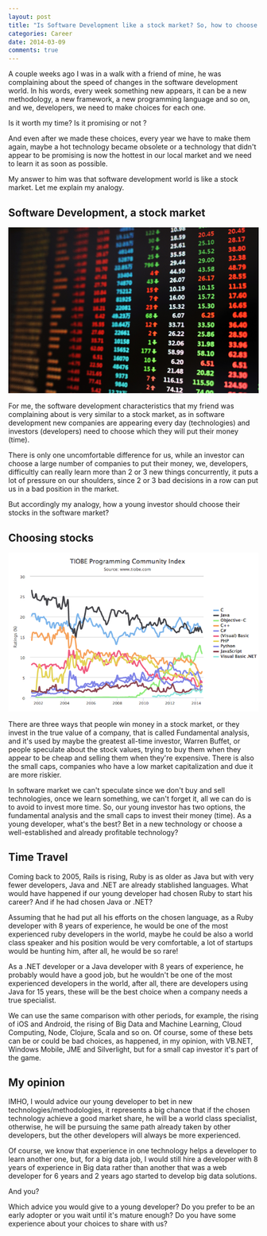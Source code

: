 ```yaml
---
layout: post
title: "Is Software Development like a stock market? So, how to choose the stocks?"
categories: Career
date: 2014-03-09
comments: true
---
```

A couple weeks ago I was in a walk with a friend of mine, he was complaining about the speed of changes in the software development world. In his words, every week something new appears, it can be a new methodology, a new framework, a new programming language and so on, and we, developers, we need to make choices for each one.
 
Is it worth my time? Is it promising or not ? 

<!--more-->

And even after we made these choices, every year we have to make them again, maybe a hot technology became obsolete or a technology that didn't appear to be promising is now the hottest in our local market and we need to learn it as soon as possible. 

My answer to him was that software development world is like a stock market. Let me explain my analogy.

## Software Development, a stock market


![Stock Market][1]


For me, the software development characteristics that my friend was complaining about is very similar to a stock market, as in software development new companies are appearing every day (technologies) and investors (developers) need to choose which they will put their money (time). 

There is only one uncomfortable difference for us, while an investor can choose a large number of companies to put their money, we, developers, difficultly can really learn more than 2 or 3 new things concurrently, it puts a lot of pressure on our shoulders, since 2 or 3 bad decisions in a row can put us in a bad position in the market.

But accordingly my analogy, how a young investor should choose their stocks in the software market?

## Choosing stocks

![Tiobe Ranking][2]

There are three ways that people win money in a stock market, or they invest in the true value of a company, that is called Fundamental analysis, and it's used by maybe the greatest all-time investor, Warren Buffet, or people speculate about the stock values, trying to buy them when they appear to be cheap and selling them when they're expensive. There is also the small caps, companies who have a low market capitalization and due it are more riskier. 

In software market we can't speculate since we don't buy and sell technologies, once we learn something, we can't forget it, all we can do is to avoid to invest more time. So, our young investor has two options, the fundamental analysis and the small caps to invest their money (time).
As a young developer, what's the best? Bet in a new technology or choose a well-established and already profitable technology?

## Time Travel

Coming back to 2005, Rails is rising, Ruby is as older as Java but with very fewer developers, Java and .NET are already stablished languages. What would have happened if our young developer had chosen Ruby to start his career? And if he had chosen Java or .NET?

Assuming that he had put all his efforts on the chosen language, as a Ruby developer with 8 years of experience, he would be one of the most experienced ruby developers in the world, maybe he could be also a world class speaker and his position would be very comfortable, a lot of startups would be hunting him, after all, he would be so rare!

As a .NET developer or a Java developer with 8 years of experience, he probably would have a good job, but he wouldn't be one of the most experienced developers in the world, after all, there are developers using Java for 15 years, these will be the best choice when a company needs a true specialist.

We can use the same comparison with other periods, for example, the rising of iOS and Android, the rising of Big Data and Machine Learning, Cloud Computing, Node, Clojure, Scala and so on. Of course, some of these bets can be or could be bad choices, as happened, in my opinion, with VB.NET, Windows Mobile, JME and Silverlight, but for a small cap investor it's part of the game.

## My opinion

IMHO, I would advice our young developer to bet in new technologies/methodologies, it represents a big chance that if the chosen technology achieve a good market share, he will be a world class specialist, otherwise, he will be pursuing the same path already taken by other developers, but the other developers will always be more experienced. 

Of course, we know that experience in one technology helps a developer to learn another one, but, for a big data job, I would still hire a developer with 8 years of experience in Big data rather than another that was a web developer for 6 years and 2 years ago started to develop big data solutions.

And you?

Which advice you would give to a young developer?
Do you prefer to be an early adopter or you wait until it's mature enough?
Do you have some experience about your choices to share with us?

[1]: /images/posts/2014-03-09/stock-market-chart.jpg
[2]: /images/posts/2014-03-09/tiobe-ranking.png
